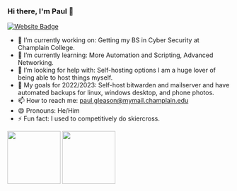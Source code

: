 ### Hi there, I'm Paul 👋

[![Website Badge](https://img.shields.io/badge/Website-3b5998?style=flat-square&logo=google-chrome&logoColor=white)](https://gitbook.paulgleason.dev)

<!--
**ChampPG/ChampPG** is a ✨ _special_ ✨ repository because its `README.md` (this file) appears on your GitHub profile.

Here are some ideas to get you started:
-->
* 🔭 I’m currently working on: Getting my BS in Cyber Security at Champlain College.
* 🌱 I’m currently learning: More Automation and Scripting, Advanced Networking.
* 🤔 I’m looking for help with: Self-hosting options I am a huge lover of being able to host things myself.
* 💬 My goals for 2022/2023: Self-host bitwarden and mailserver and have automated backups for linux, windows desktop, and phone photos.
* 📫 How to reach me: paul.gleason@mymail.champlain.edu
* 😄 Pronouns: He/Him
* ⚡ Fun fact: I used to competitively do skiercross.


<!-- [![Anurag's GitHub stats](https://github-readme-stats.vercel.app/api?username=ChampPG)](https://github.com/anuraghazra/github-readme-stats) -->
<!-- [![Top Langs](https://github-readme-stats.vercel.app/api/top-langs/?username=ChampPG)](https://github.com/anuraghazra/github-readme-stats) -->


<p>
    <img height="120em" src="https://github-readme-stats.vercel.app/api?username=ChampPG&hide=stars&show_icons=true&hide_border=true&&count_private=true&include_all_commits=true" />
    <img height="120em" src="https://github-readme-stats.vercel.app/api/top-langs/?username=ChampPG&show_icons=true&hide_border=true&layout=compact&langs_count=8" />
</p>
